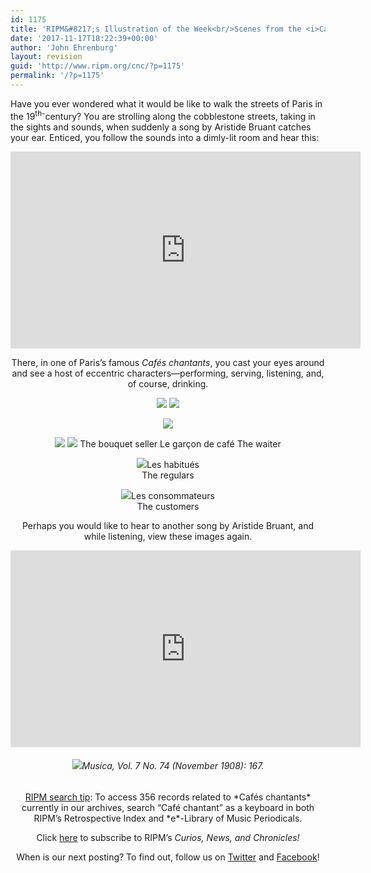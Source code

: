```yaml
---
id: 1175
title: 'RIPM&#8217;s Illustration of the Week<br/>Scenes from the <i>Cafés chantants</i>'
date: '2017-11-17T18:22:39+00:00'
author: 'John Ehrenburg'
layout: revision
guid: 'http://www.ripm.org/cnc/?p=1175'
permalink: '/?p=1175'
---
```


Have you ever wondered what it would be like to walk the streets of Paris in the 19<sup>th-</sup>century? You are strolling along the cobblestone streets, taking in the sights and sounds, when suddenly a song by Aristide Bruant catches your ear. Enticed, you follow the sounds into a dimly-lit room and hear this:

<div style="text-align: center;"><iframe allowfullscreen="allowfullscreen" frameborder="0" height="315" loading="lazy" src="https://www.youtube.com/embed/naXPrKPX9tA?rel=0&start=1" width="560"></iframe>

There, in one of Paris’s famous *Cafés chantants*, you cast your eyes around and see a host of eccentric characters—performing, serving, listening, and, of course, drinking.

![](http://www.ripm.org/cnc/wp-content/uploads/2017/11/1-cafe.jpg) ![](http://www.ripm.org/cnc/wp-content/uploads/2017/11/8-cafe.jpg)

![](http://www.ripm.org/cnc/wp-content/uploads/2017/11/5-cafe.jpg)

![](http://www.ripm.org/cnc/wp-content/uploads/2017/11/6-cafe.jpg) ![](http://www.ripm.org/cnc/wp-content/uploads/2017/11/4-cafe.jpg) The bouquet seller Le garçon de café The waiter

![](http://www.ripm.org/cnc/wp-content/uploads/2017/11/3-cafe.jpg)Les habitués  
The regulars

![](http://www.ripm.org/cnc/wp-content/uploads/2017/11/2-cafe.jpg)Les consommateurs  
The customers

Perhaps you would like to hear to another song by Aristide Bruant, and while listening, view these images again.

<iframe allowfullscreen="allowfullscreen" frameborder="0" height="315" loading="lazy" src="https://www.youtube.com/embed/cGmqv3M_HKI?start=1" width="560"></iframe>

###### ![](http://www.ripm.org/cnc/wp-content/uploads/2017/11/1-cafe-bruant.jpg)*Musica,* Vol. 7 No. 74 (November 1908): 167.

<div style="text-align: center;"><div style="text-align: center;"><u>RIPM search tip</u>: To access 356 records related to *Cafés chantants* currently in our archives, search “Café chantant” as a keyboard in both RIPM’s Retrospective Index and *e*-Library of Music Periodicals.

Click [here](http://ripm.org/?page=cncsubscribe) to subscribe to RIPM’s *Curios, News, and Chronicles!*

When is our next posting? To find out, follow us on [Twitter](https://twitter.com/RIPMCenter) and [Facebook](https://www.facebook.com/RIPMCenter/)!

</div></div></div>